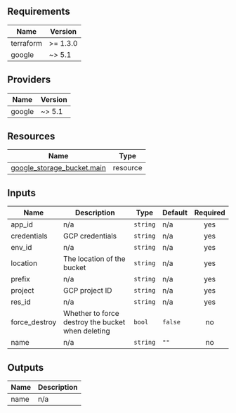 <!-- BEGIN_TF_DOCS -->
## Requirements

| Name | Version |
|------|---------|
| terraform | >= 1.3.0 |
| google | ~> 5.1 |

## Providers

| Name | Version |
|------|---------|
| google | ~> 5.1 |

## Resources

| Name | Type |
|------|------|
| [google_storage_bucket.main](https://registry.terraform.io/providers/hashicorp/google/latest/docs/resources/storage_bucket) | resource |

## Inputs

| Name | Description | Type | Default | Required |
|------|-------------|------|---------|:--------:|
| app\_id | n/a | `string` | n/a | yes |
| credentials | GCP credentials | `string` | n/a | yes |
| env\_id | n/a | `string` | n/a | yes |
| location | The location of the bucket | `string` | n/a | yes |
| prefix | n/a | `string` | n/a | yes |
| project | GCP project ID | `string` | n/a | yes |
| res\_id | n/a | `string` | n/a | yes |
| force\_destroy | Whether to force destroy the bucket when deleting | `bool` | `false` | no |
| name | n/a | `string` | `""` | no |

## Outputs

| Name | Description |
|------|-------------|
| name | n/a |
<!-- END_TF_DOCS -->
